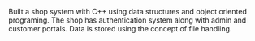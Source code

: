 Built a shop system with C++ using data structures and object oriented programing.
The shop has authentication system along with admin and customer portals. 
Data is stored using the concept of file handling. 
